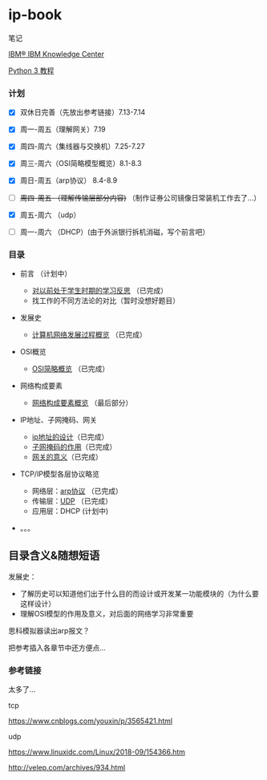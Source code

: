 # ip-book

笔记

 [IBM® IBM Knowledge Center](https://www.ibm.com/support/knowledgecenter/zh/)
 
 [Python 3 教程](https://www.runoob.com/python3/python3-tutorial.html)

### 计划

* [x] 双休日完善（先放出参考链接）7.13-7.14
* [x] 周一-周五（理解网关）7.19
* [x] 周四-周六（集线器与交换机）7.25-7.27
* [x] 周三-周六（OSI简略模型概览）8.1-8.3
* [x] 周日-周五（arp协议） 8.4-8.9
* [ ] <s>周四-周五 （理解传输层部分内容)</s> （制作证券公司镜像日常装机工作去了...）
* [x] 周五-周六 （udp）
* [ ] 周一-周六 （DHCP）(由于外派银行拆机消磁，写个前言吧）


### 目录


* 前言 （计划中）
  * [对以前处于学生时期的学习反思](my-study/对以前处于学生时期的学习反思.md) （已完成）
  * 找工作的不同方法论的对比（暂时没想好题目）


* 发展史 
  * [计算机网络发展过程概览](history/计算机网络发展过程概览.md) （已完成）
  
* OSI概览
  * [OSI简略概览](osi-intro/OSI模型简略概览.md) （已完成）
  
* 网络构成要素
  * [网络构成要素概览](yinzi/网络构成要素概览.md) （最后部分）

* IP地址、子网掩码、网关
  * [ip地址的设计](ip-sm-gw/IP地址的设计.md)（已完成）
  * [子网掩码的作用](ip-sm-gw/子网掩码的作用.md)（已完成）
  * [网关的意义](ip-sm-gw/网关的意义.md)（已完成）
  
* TCP/IP模型各层协议略览
  * 网络层：[arp协议](L3/简说arp协议.md) （已完成）
  * 传输层：[UDP](L4/简说UDP协议.md) （已完成）
  * 应用层：DHCP (计划中)
  
* 。。。



## 目录含义&随想短语

发展史：

* 了解历史可以知道他们出于什么目的而设计或开发某一功能模块的（为什么要这样设计）
* 理解OSI模型的作用及意义，对后面的网络学习非常重要

思科模拟器读出arp报文？

把参考插入各章节中还方便点...


### 参考链接

太多了...

tcp

https://www.cnblogs.com/youxin/p/3565421.html

udp

https://www.linuxidc.com/Linux/2018-09/154366.htm

http://velep.com/archives/934.html

<!--
继《这本书能让你连接互联网》又一新书，同时也是回归互联网之作，持续更新，等到较为完善之时，考虑docsify归纳成书，书名《？？？？》还没想好，《从零开始理解网络》？可能吧。。。-->
